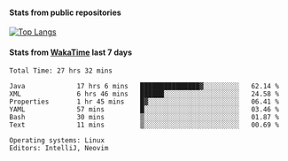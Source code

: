 #### Stats from public repositories

[![Top Langs](https://github-readme-stats.vercel.app/api/top-langs/?username=hyoghurt&layout=compact&exclude_repo=multiserver,docker_compose&langs_count=6)](https://github.com/anuraghazra/github-readme-stats)

#### Stats from [WakaTime](https://wakatime.com/@hyoghurt) last 7 days
<!--START_SECTION:waka-->

```text
Total Time: 27 hrs 32 mins

Java             17 hrs 6 mins   ███████████████▓░░░░░░░░░   62.14 %
XML              6 hrs 46 mins   ██████░░░░░░░░░░░░░░░░░░░   24.58 %
Properties       1 hr 45 mins    █▓░░░░░░░░░░░░░░░░░░░░░░░   06.41 %
YAML             57 mins         █░░░░░░░░░░░░░░░░░░░░░░░░   03.46 %
Bash             30 mins         ▒░░░░░░░░░░░░░░░░░░░░░░░░   01.87 %
Text             11 mins         ▒░░░░░░░░░░░░░░░░░░░░░░░░   00.69 %

Operating systems: Linux
Editors: IntelliJ, Neovim
```

<!--END_SECTION:waka-->

